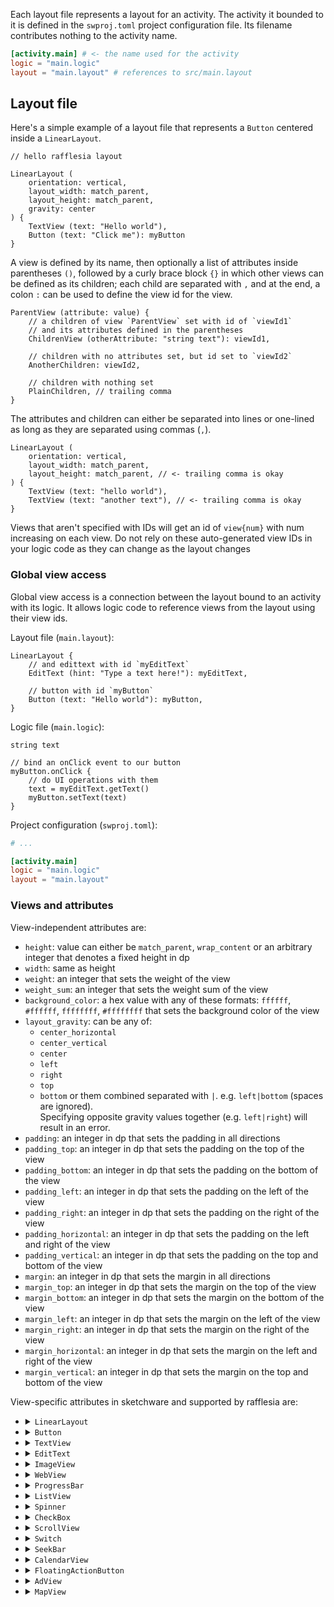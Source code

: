 Each layout file represents a layout for an activity. The activity it bounded to it is defined in the `swproj.toml`
project configuration file. Its filename contributes nothing to the activity name.

```toml
[activity.main] # <- the name used for the activity
logic = "main.logic"
layout = "main.layout" # references to src/main.layout
```

## Layout file

Here's a simple example of a layout file that represents a `Button` centered inside a `LinearLayout`.

```text
// hello rafflesia layout

LinearLayout (
    orientation: vertical,
    layout_width: match_parent,
    layout_height: match_parent,
    gravity: center
) {
    TextView (text: "Hello world"),
    Button (text: "Click me"): myButton
}
```

A view is defined by its name, then optionally a list of attributes inside parentheses `()`, followed by a curly brace
block `{}` in which other views can be defined as its children; each child are separated with `,` and at the end, a
colon `:` can be used to define the view id for the view.

```text
ParentView (attribute: value) {
    // a children of view `ParentView` set with id of `viewId1`
    // and its attributes defined in the parentheses
    ChildrenView (otherAttribute: "string text"): viewId1,

    // children with no attributes set, but id set to `viewId2`
    AnotherChildren: viewId2,

    // children with nothing set
    PlainChildren, // trailing comma
}
```

The attributes and children can either be separated into lines or one-lined as long as they are separated using commas
(`,`).

```text
LinearLayout (
    orientation: vertical,
    layout_width: match_parent,
    layout_height: match_parent, // <- trailing comma is okay
) {
    TextView (text: "hello world"),
    TextView (text: "another text"), // <- trailing comma is okay
}
```

Views that aren't specified with IDs will get an id of `view{num}` with num increasing on each view. Do not rely on
these auto-generated view IDs in your logic code as they can change as the layout changes

### Global view access

Global view access is a connection between the layout bound to an activity with its logic. It allows logic code to
reference views from the layout using their view ids.

Layout file (`main.layout`):
```text
LinearLayout {
    // and edittext with id `myEditText`
    EditText (hint: "Type a text here!"): myEditText,
    
    // button with id `myButton`
    Button (text: "Hello world"): myButton,
}
```

Logic file (`main.logic`):
```text
string text

// bind an onClick event to our button
myButton.onClick {
    // do UI operations with them
    text = myEditText.getText()
    myButton.setText(text)
}
```

Project configuration (`swproj.toml`):
```toml
# ...

[activity.main]
logic = "main.logic"
layout = "main.layout"
```

### Views and attributes

View-independent attributes are:
 - `height`: value can either be `match_parent`, `wrap_content` or an arbitrary integer that denotes a fixed height in dp
 - `width`: same as height
 - `weight`: an integer that sets the weight of the view
 - `weight_sum`: an integer that sets the weight sum of the view
 - `background_color`: a hex value with any of these formats: `ffffff`, `#ffffff`, `ffffffff`, `#ffffffff` that sets the background color of the view
 - `layout_gravity`: can be any of:
   - `center_horizontal`
   - `center_vertical`
   - `center`
   - `left`
   - `right`
   - `top`
   - `bottom`
     or them combined separated with `|`. e.g. `left|bottom` (spaces are ignored).<br/>
     Specifying opposite gravity values together (e.g. `left|right`) will result in an error.
 - `padding`: an integer in dp that sets the padding in all directions
 - `padding_top`: an integer in dp that sets the padding on the top of the view
 - `padding_bottom`: an integer in dp that sets the padding on the bottom of the view
 - `padding_left`: an integer in dp that sets the padding on the left of the view
 - `padding_right`: an integer in dp that sets the padding on the right of the view
 - `padding_horizontal`: an integer in dp that sets the padding on the left and right of the view
 - `padding_vertical`: an integer in dp that sets the padding on the top and bottom of the view
 - `margin`: an integer in dp that sets the margin in all directions
 - `margin_top`: an integer in dp that sets the margin on the top of the view
 - `margin_bottom`: an integer in dp that sets the margin on the bottom of the view
 - `margin_left`: an integer in dp that sets the margin on the left of the view
 - `margin_right`: an integer in dp that sets the margin on the right of the view
 - `margin_horizontal`: an integer in dp that sets the margin on the left and right of the view
 - `margin_vertical`: an integer in dp that sets the margin on the top and bottom of the view

View-specific attributes in sketchware and supported by rafflesia are:
 - <details><summary><code>LinearLayout</code></summary>
   Attributes:
   <ul>
     <li><code>orientation</code>: <code>vertical</code> / <code>horizontal</code></li>
     <li><code>gravity</code>: can be any of <ul>
       <li><code>center_horizontal</code></li>
       <li><code>center_vertical</code></li>
       <li><code>center</code> (mix of both <code>center_horizontal</code> and <code>center_vertical</code></li>
       <li><code>left</code></li>
       <li><code>right</code></li>
       <li><code>top</code></li>
       <li><code>bottom</code></li>
     </ul>
     or them combined separated with <code>|</code>. e.g: <code>left|bottom</code> (spaces are ignored)<br/>
     Specifying opposite gravity values together (e.g. <code>left|right</code>) will result in an error.
     </li>
   </ul>
   </details>
 - <details><summary><code>Button</code></summary>
   Attributes:
   <ul>
     <li><code>text</code>: a text for the button. default is <code>Button</code></li>
     <li><code>text_color</code>: a hex value with any of these formats: <code>ffffff</code>, <code>#ffffff</code>, <code>ffffffff</code>, <code>#ffffffff</code> that sets the color of the text of the button</li>
     <li><code>text_size</code>: an integer that sets the size of the text of the button in dp. default is 12</li>
     <li><code>text_style</code>: can be any of <code>bold</code>, or <code>italic</code> or them combined separated with <code>|</code>. e.g. <code>bold|italic</code></li>
   </ul>
   </details>
 - <details><summary><code>TextView</code></summary>
   Attributes:
   <ul>
     <li><code>text</code>: a text for the button. default is <code>Button</code></li>
     <li><code>text_color</code>: a hex value with any of these formats: <code>ffffff</code>, <code>#ffffff</code>, <code>ffffffff</code>, <code>#ffffffff</code> that sets the color of the text of the textview</li>
     <li><code>text_size</code>: an integer that sets the size of the text of the button in dp. default is 12</li>
     <li><code>single_line</code>: a boolean that restricts the textview to be able to only have a single line if true. default is false</li>
     <li><code>text_font</code>: a font reference that sets the font of this textview. <b>please do note that resource management is yet to be implemented in rafflesia, this attribute won't work</b>. default is sketchware's <code>default_font</code></li>
     <li><code>text_style</code>: can be any of <code>bold</code>, or <code>italic</code> or them combined separated with <code>|</code>. e.g. <code>bold|italic</code></li>
     <li><code>lines</code>: an integer that restricts the amount of lines that can be displayed in the textview.</li>
   </ul>
   </details>
 - <details><summary><code>EditText</code></summary>
   Attributes:
   <ul>
     <li><code>text</code>: a text for the button. default is <code>EditText</code></li>
     <li><code>text_color</code>: a hex value with any of these formats: <code>ffffff</code>, <code>#ffffff</code>, <code>ffffffff</code>, <code>#ffffffff</code> that sets the color of the text of the edittext</li>
     <li><code>text_size</code>: an integer that sets the size of the text of this edittext in dp. default is 12</li>
     <li><code>single_line</code>: a boolean that restricts this edittext to be able to only have a single line if true. default is false</li>
     <li><code>text_font</code>: a font reference that sets the font of this edittext. <b>please do note that resource management is yet to be implemented in rafflesia, this attribute won't work</b>. default is sketchware's <code>default_font</code></li>
     <li><code>text_style</code>: can be any of <code>bold</code>, or <code>italic</code> or them combined separated with <code>|</code>. e.g. <code>bold|italic</code></li>
     <li><code>lines</code>: an integer that restricts the amount of lines that can be displayed in the edittext.</li>
     <li><code>hint</code>: a text that sets the hint of this edittext. default is an empty string</li>
     <li><code>hint_color</code>: a hex value with any of these formats: <code>ffffff</code>, <code>#ffffff</code>, <code>ffffffff</code>, <code>#ffffffff</code> that sets the color of the hint of the edittext</li>
     <li><code>ime_option</code>: an ime option value that changes the "enter" button in soft keyboards.
       can be any of these values:
       <ul>
         <li><code>normal</code></li>
         <li><code>none</code></li>
         <li><code>go</code></li>
         <li><code>search</code></li>
         <li><code>send</code></li>
         <li><code>next</code></li>
         <li><code>done</code></li>
       </ul>
     </li>
     <li><code>input_type</code>: an input type that restricts the user from entering different types of values.
       can be any of these values:
       <ul>
         <li><code>decimal</code></li>
         <li><code>signed</code></li>
         <li><code>decimal_signed</code></li>
         <li><code>text</code></li>
         <li><code>password</code></li>
         <li><code>phone</code></li>
       </ul>
   </li>
   </ul>
   </details>
 - <details><summary><code>ImageView</code></summary>
   Attributes:
   <ul>
     <li><code>image</code>: an image resource reference that sets the image of this imageview. <b>please do note that resource management is yet to be implemented in rafflesia, this attribute won't work</b></li>
     <li><code>scale_type</code>: a scale type that defines how an image displayed in this imageview would be scaled depending on the size of the imageview.
       can be any of:
       <ul>
         <li><code>center</code></li>
         <li><code>fit_xy</code></li>
         <li><code>fit_start</code></li>
         <li><code>fit_end</code></li>
         <li><code>center_crop</code></li>
         <li><code>center_inside</code></li>
       </ul>
     </li>
   </ul>
   </details>
 - <details><summary><code>WebView</code></summary>
   WebView has no view-specific attributes
   </details>
 - <details><summary><code>ProgressBar</code></summary>
   Attributes:
   <ul>
     <li><code>max_progress</code>: an integer that sets the maximum amount of this progressbar given that it's determinate. default is 100</li>
     <li><code>progress</code>: an integer that sets the current value of this progressbar given that it's determinate. default is 0</li>
     <li><code>indeterminate</code>: a boolean that sets whether this progressbar is supposed to show a specific quantity of progress (determinate) or not (indeterminate). default is false</li>
     <li><code>progress_style</code>: any of <code>horizontal</code> for horizontal-styled progressbar, or <code>circular</code>/<code>circle</code> for circular-styled progressbar. default is circular</li>
   </ul>
   </details>
 - <details><summary><code>ListView</code></summary>
   Attributes:
   <ul>
     <li><code>divider_height</code>: an integer that sets the divider height of this listview. default is 0</li>
     <li><code>custom_view</code>: a custom view reference that sets this listview's custom view. <b>please do note that resource management is yet to be implemented in rafflesia, this attribute won't work</b></li>
   </ul>
   </details>
 - <details><summary><code>Spinner</code></summary>
   Attributes:
   <ul>
     <li><code>spinner_mode</code>: a spinner mode that sets the appearance of the spinner when clicked. can be either a <code>dropdown</code> or <code>dialog</code>. default is <code>dropdown</code></li>
   </ul>
   </details>
 - <details><summary><code>CheckBox</code></summary>
   Attributes:
   <ul>
     <li><code>checked</code>: a boolean whether this checkbox is checked</li>
     <li><code>text</code>: a text for this checkbox. default is <code>CheckBox</code></li>
     <li><code>text_color</code>: a hex value with any of these formats: <code>ffffff</code>, <code>#ffffff</code>, <code>ffffffff</code>, <code>#ffffffff</code> that sets the color of the text of the edittext</li>
     <li><code>text_size</code>: an integer that sets the size of the text of this checkbox in dp. default is 12</li>
     <li><code>text_font</code>: a font reference that sets the font of this checkbox. <b>please do note that resource management is yet to be implemented in rafflesia, this attribute won't work</b>. default is sketchware's <code>default_font</code></li>
     <li><code>text_style</code>: can be any of <code>bold</code>, or <code>italic</code> or them combined separated with <code>|</code>. e.g. <code>bold|italic</code></li>
   </ul>
   </details>
 - <details><summary><code>ScrollView</code></summary>
   Attributes:
   <ul>
     <li><code>orientation</code>: <code>vertical</code> / <code>horizontal</code></li>
     <li><code>gravity</code>: can be any of <ul>
       <li><code>center_horizontal</code></li>
       <li><code>center_vertical</code></li>
       <li><code>center</code> (mix of both <code>center_horizontal</code> and <code>center_vertical</code></li>
       <li><code>left</code></li>
       <li><code>right</code></li>
       <li><code>top</code></li>
       <li><code>bottom</code></li>
     </ul>
     or them combined separated with <code>|</code>. e.g: <code>left|bottom</code> (spaces are ignored)<br/>
     Specifying opposite gravity values together (e.g. <code>left|right</code>) will result in an error.
     </li>
   </ul>
   </details>
 - <details><summary><code>Switch</code></summary>
   Attributes:
   <ul>
     <li><code>checked</code>: a boolean whether this switch is on or off</li>
     <li><code>text</code>: a text for this checkbox. default is <code>Switch</code></li>
     <li><code>text_color</code>: a hex value with any of these formats: <code>ffffff</code>, <code>#ffffff</code>, <code>ffffffff</code>, <code>#ffffffff</code> that sets the color of the text of the edittext</li>
     <li><code>text_size</code>: an integer that sets the size of the text of this switch in dp. default is 12</li>
     <li><code>text_font</code>: a font reference that sets the font of this switch. <b>please do note that resource management is yet to be implemented in rafflesia, this attribute won't work</b>. default is sketchware's <code>default_font</code></li>
     <li><code>text_style</code>: can be any of <code>bold</code>, or <code>italic</code> or them combined separated with <code>|</code>. e.g. <code>bold|italic</code></li>
   </ul>
   </details>
 - <details><summary><code>SeekBar</code></summary>
   Attributes:
   <ul>
     <li><code>max_progress</code>: an integer that sets the maximum amount of this seekbar. default is 100</li>
     <li><code>progress</code>: an integer that sets the current value of this seekbar. default is 0</li>
   </ul>
   </details>
 - <details><summary><code>CalendarView</code></summary>
   Attributes:
   <ul>
     <li><code>first_day_of_the_week</code>: an integer that sets what the first day of the week to be rendered in this CalendarView</li>
   </ul>
   </details>
 - <details><summary><code>FloatingActionButton</code></summary>
   Attributes:
   <ul>
     <li><code>image</code>: an image reference that sets the image of this floating action button</li>
   </ul>
   </details>
 - <details><summary><code>AdView</code></summary>
   Attributes:
   <ul>
     <li><code>adview_size</code>: a string that sets the adview size? I have no idea how this is used</li>
   </ul>
   </details>
 - <details><summary><code>MapView</code></summary>
   MapView has no view-specific attributes
   </details>